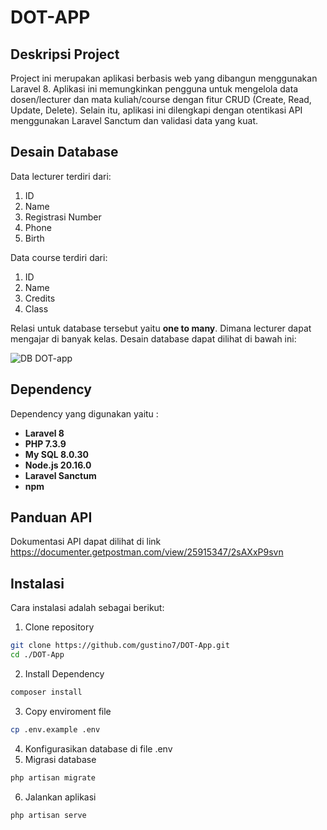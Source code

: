 # DOT-APP

## Deskripsi Project
Project ini merupakan aplikasi berbasis web yang dibangun menggunakan Laravel 8. Aplikasi ini memungkinkan pengguna untuk mengelola data dosen/lecturer dan mata kuliah/course dengan fitur CRUD (Create, Read, Update, Delete). Selain itu, aplikasi ini dilengkapi dengan otentikasi API menggunakan Laravel Sanctum dan validasi data yang kuat.

## Desain Database
Data lecturer terdiri dari:
1. ID
2. Name
3. Registrasi Number
4. Phone
5. Birth

Data course terdiri dari:
1. ID
2. Name
3. Credits
4. Class

Relasi untuk database tersebut yaitu **one to many**. Dimana lecturer dapat mengajar di banyak kelas. Desain database dapat dilihat di bawah ini:

![DB DOT-app](https://github.com/user-attachments/assets/cd57383e-72c1-4b0b-95f5-cff26ad290c3)

## Dependency
Dependency yang digunakan yaitu :
- **Laravel 8**
- **PHP 7.3.9**
- **My SQL 8.0.30**
- **Node.js 20.16.0**
- **Laravel Sanctum**
- **npm**

## Panduan API
Dokumentasi API dapat dilihat di link https://documenter.getpostman.com/view/25915347/2sAXxP9svn

## Instalasi
Cara instalasi adalah sebagai berikut:
1. Clone repository
```bash
git clone https://github.com/gustino7/DOT-App.git
cd ./DOT-App
```
2. Install Dependency
```bash
composer install
```
3. Copy enviroment file
```bash
cp .env.example .env
```
4. Konfigurasikan database di file .env
5. Migrasi database
```bash
php artisan migrate
```
6. Jalankan aplikasi
```bash
php artisan serve
```
